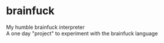 # brainfuck
My humble brainfuck interpreter  
A one day "project" to experiment with the brainfuck language
